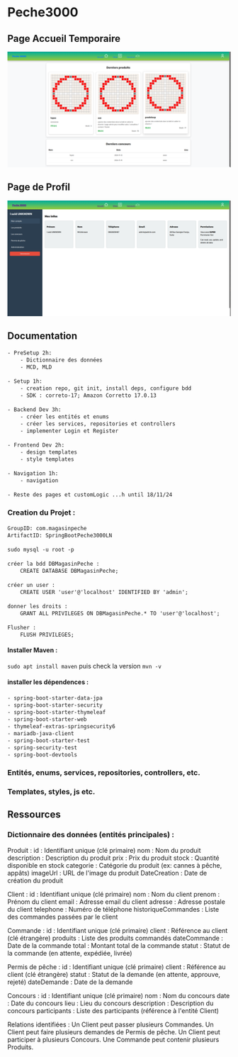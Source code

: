 # Peche3000

## Page Accueil Temporaire
![accueil.png](./accueil.png)

## Page de Profil
![profil.png](./profil.png)
## Documentation 
    - PreSetup 2h:
        - Dictionnaire des données
        - MCD, MLD

    - Setup 1h: 
        - creation repo, git init, install deps, configure bdd
        - SDK : correto-17; Amazon Corretto 17.0.13

    - Backend Dev 3h:
        - créer les entités et enums
        - créer les services, repositories et controllers
        - implementer Login et Register

    - Frontend Dev 2h:
        - design templates
        - style templates

    - Navigation 1h:
        - navigation
        
    - Reste des pages et customLogic ...h until 18/11/24

### Creation du Projet :
    GroupID: com.magasinpeche
    ArtifactID: SpringBootPeche3000LN

    sudo mysql -u root -p

    créer la bdd DBMagasinPeche :
        CREATE DATABASE DBMagasinPeche;

    créer un user :
        CREATE USER 'user'@'localhost' IDENTIFIED BY 'admin';

    donner les droits :
        GRANT ALL PRIVILEGES ON DBMagasinPeche.* TO 'user'@'localhost';

    Flusher :   
        FLUSH PRIVILEGES;

#### Installer Maven : 
``sudo apt install maven`` 
puis check la version
``mvn -v``

#### installer les dépendences :
    - spring-boot-starter-data-jpa
    - spring-boot-starter-security
    - spring-boot-starter-thymeleaf
    - spring-boot-starter-web
    - thymeleaf-extras-springsecurity6
    - mariadb-java-client
    - spring-boot-starter-test
    - spring-security-test
    - spring-boot-devtools

### Entités, enums, services, repositories, controllers, etc.

### Templates, styles, js etc.



## Ressources 
### Dictionnaire des données (entités principales) :

Produit :
id : Identifiant unique (clé primaire)
nom : Nom du produit
description : Description du produit
prix : Prix du produit
stock : Quantité disponible en stock
categorie : Catégorie du produit (ex: cannes à pêche, appâts)
imageUrl : URL de l'image du produit
DateCreation : Date de création du produit

Client :
id : Identifiant unique (clé primaire)
nom : Nom du client
prenom : Prénom du client
email : Adresse email du client
adresse : Adresse postale du client
telephone : Numéro de téléphone
historiqueCommandes : Liste des commandes passées par le client

Commande :
id : Identifiant unique (clé primaire)
client : Référence au client (clé étrangère)
produits : Liste des produits commandés
dateCommande : Date de la commande
total : Montant total de la commande
statut : Statut de la commande (en attente, expédiée, livrée)

Permis de pêche :
id : Identifiant unique (clé primaire)
client : Référence au client (clé étrangère)
statut : Statut de la demande (en attente, approuve, rejeté)
dateDemande : Date de la demande

Concours :
id : Identifiant unique (clé primaire)
nom : Nom du concours
date : Date du concours
lieu : Lieu du concours
description : Description du concours
participants : Liste des participants (référence à l'entité Client)

Relations identifiées :
Un Client peut passer plusieurs Commandes.
Un Client peut faire plusieurs demandes de Permis de pêche.
Un Client peut participer à plusieurs Concours.
Une Commande peut contenir plusieurs Produits.